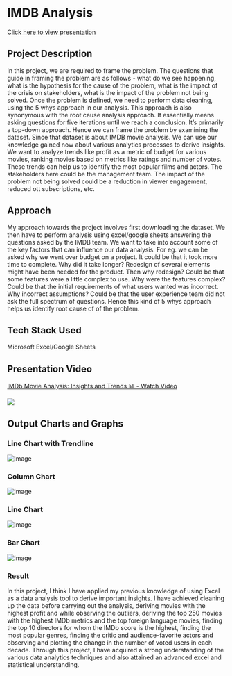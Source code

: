 # IMDB Analysis

[Click here to view presentation]()

## Project Description

In this project, we are required to frame the problem. The questions that guide in framing the problem are as follows - what do
we see happening, what is the hypothesis for the cause of the problem, what is the impact of the crisis on stakeholders,
what is the impact of the problem not being solved. Once the problem is defined, we need to perform data cleaning, using the
5 whys approach in our analysis. This approach is also synonymous with the root cause analysis approach. It essentially
means asking questions for five iterations until we reach a conclusion. It’s primarily a top-down approach.
Hence we can frame the problem by examining the dataset. Since that dataset is about IMDB movie analysis. We can use our
knowledge gained now about various analytics processes to derive insights. We want to analyze trends like profit as a metric
of budget for various movies, ranking movies based on metrics like ratings and number of votes. These trends can help us to
identify the most popular films and actors. The stakeholders here could be the management team. The impact of the problem
not being solved could be a reduction in viewer engagement, reduced ott subscriptions, etc.

## Approach

My approach towards the project involves first downloading the dataset. We then have to perform
analysis using excel/google sheets answering the questions asked by the IMDB team. We want to take
into account some of the key factors that can influence our data analysis. For eg. we can be asked why we
went over budget on a project. It could be that it took more time to complete. Why did it take longer?
Redesign of several elements might have been needed for the product. Then why redesign? Could be that
some features were a little complex to use. Why were the features complex? Could be that the initial
requirements of what users wanted was incorrect. Why incorrect assumptions? Could be that the user
experience team did not ask the full spectrum of questions. Hence this kind of 5 whys approach helps us
identify root cause of of the problem.

## Tech Stack Used

Microsoft Excel/Google Sheets

## Presentation Video

<div>
    <a href="https://www.loom.com/share/67c8a1df8fd24c7aa7a964239995a7f5">
      <p>IMDb Movie Analysis: Insights and Trends 📊 - Watch Video</p>
    </a>
    <a href="https://www.loom.com/share/67c8a1df8fd24c7aa7a964239995a7f5">
      <img style="max-width:500px;" src="https://cdn.loom.com/sessions/thumbnails/67c8a1df8fd24c7aa7a964239995a7f5-with-play.gif">
    </a>
</div>

## Output Charts and Graphs

### Line Chart with Trendline
![image](https://github.com/nalindas9/sql-mysql/assets/44141068/107e3009-d7a3-4f36-a5a6-69dbc7dbcf85)

### Column Chart
![image](https://github.com/nalindas9/sql-mysql/assets/44141068/454623f1-af38-49c0-92d2-983a59a5adcb)

### Line Chart
![image](https://github.com/nalindas9/sql-mysql/assets/44141068/cd2f2885-65bb-4a29-91c0-38bb8e8151e2)

### Bar Chart
![image](https://github.com/nalindas9/sql-mysql/assets/44141068/720ad1ba-cc0a-486d-8e82-6cf154434366)

### Result
In this project, I think I have applied my previous knowledge of using Excel as a data analysis tool to derive
important insights. I have achieved cleaning up the data before carrying out the analysis, deriving movies
with the highest profit and while observing the outliers, deriving the top 250 movies with the highest
IMDb metrics and the top foreign language movies, finding the top 10 directors for whom the IMDb score
is the highest, finding the most popular genres, finding the critic and audience-favorite actors and
observing and plotting the change in the number of voted users in each decade. Through this project, I have
acquired a strong understanding of the various data analytics techniques and also attained an advanced
excel and statistical understanding.
